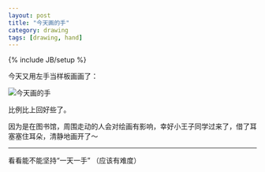 ```yaml
---
layout: post
title: "今天画的手"
category: drawing
tags: [drawing, hand]
---
```

{% include JB/setup %}

今天又用左手当样板画画了：

![今天画的手](http://oppih.me/drawing/2012-02-15-Hand.JPG "Hand")

比例比上回好些了。

因为是在图书馆，周围走动的人会对绘画有影响，幸好小王子同学过来了，借了耳塞塞住耳朵，清静地画开了～

----

看看能不能坚持“一天一手” （应该有难度）